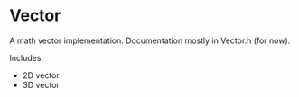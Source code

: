 Vector
======

A math vector implementation. Documentation mostly in Vector.h (for now).

Includes:
* 2D vector
* 3D vector
